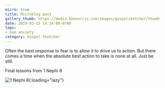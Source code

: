 ```yaml
---
micro: true
title: Microblog post
gallery_thumb: https://media.bennorris.com/images/gospelsketcher/thumbs/1-nephi-8-03.jpg
date: 2019-02-15 14:14:00-0700
tags:
- bom anxiety
category: Gospel Sketcher
---
```


Often the best response to fear is to allow it to drive us to action. But there comes a time when the absolute best action to take is none at all. Just be still.

Final lessons from 1 Nephi 8

![1 Nephi 8](https://media.bennorris.com/images/gospelsketcher/bom-anxiety-study/1-nephi-8-03.jpg){:loading="lazy"}
